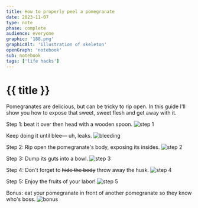 ```yaml
---
title: How to properly peel a pomegranate 
date: 2023-11-07
type: note
phase: complete
audience: everyone
graphic: '188.png'
graphicAlt: 'illustration of skeleton'
openGraph: 'notebook'
sub: notebook
tags: ['life hacks']
---
```

# {{ title }}

Pomegranates are delicious, but can be tricky to rip open. In this guide I'll show you how to expose that sweet, sweet flesh and get away with it. 

Step 1: beat it over then head with a wooden spoon. 
![step 1](https://fromjason.xyz/img/step1.jpg)

Keep doing it until blee— uh, leaks. 
![bleeding](https://fromjason.xyz/img/bleeding.gif)

Step 2: Rip open the pomegranate's body, exposing its insides. 
![step 2](https://fromjason.xyz/img/step2.jpg)

Step 3: Dump its guts into a bowl. 
![step 3](https://fromjason.xyz/img/step3.jpg)

Step 4: Don't forget to ~~hide the body~~ throw away the husk. 
![step 4](https://fromjason.xyz/img/step4.jpg)

Step 5: Enjoy the fruits of your labor!
![step 5](https://fromjason.xyz/img/step5.jpg)

Bonus: eat your pomegranate in front of another pomegranate so they know who's boss. 
![bonus](https://fromjason.xyz/img/bonus.jpg)
